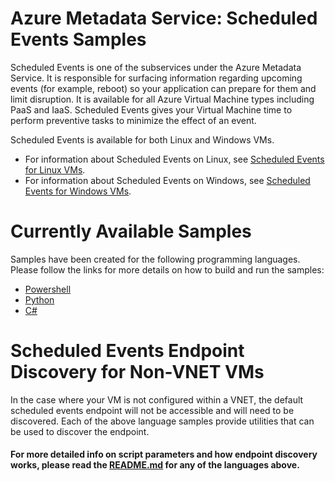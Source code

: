 # Azure Metadata Service: Scheduled Events Samples

Scheduled Events is one of the subservices under the Azure Metadata Service. It is responsible for surfacing information regarding upcoming events (for example, reboot) so your application can prepare for them and limit disruption. It is available for all Azure Virtual Machine types including PaaS and IaaS. Scheduled Events gives your Virtual Machine time to perform preventive tasks to minimize the effect of an event.

Scheduled Events is available for both Linux and Windows VMs. 
* For information about Scheduled Events on Linux, see [Scheduled Events for Linux VMs](https://docs.microsoft.com/en-us/azure/virtual-machines/linux/scheduled-events).
* For information about Scheduled Events on Windows, see [Scheduled Events for Windows VMs](https://docs.microsoft.com/en-us/azure/virtual-machines/windows/scheduled-events).


# Currently Available Samples
Samples have been created for the following programming languages. Please follow the links for more details on how to build and run the samples: 
- [Powershell]()
- [Python]()
- [C#]()

# Scheduled Events Endpoint Discovery for Non-VNET VMs

In the case where your VM is not configured within a VNET, the default scheduled events endpoint will not be accessible and will need to be discovered. Each of the above language samples provide utilities that can be used to discover the endpoint. 

#### For more detailed info on script parameters and how endpoint discovery works, please read the [README.md](https://github.com/Azure-Samples/virtual-machines-python-scheduled-events-discover-endpoint-for-non-vnet-vm/blob/master/python/README.md) for any of the languages above. 
